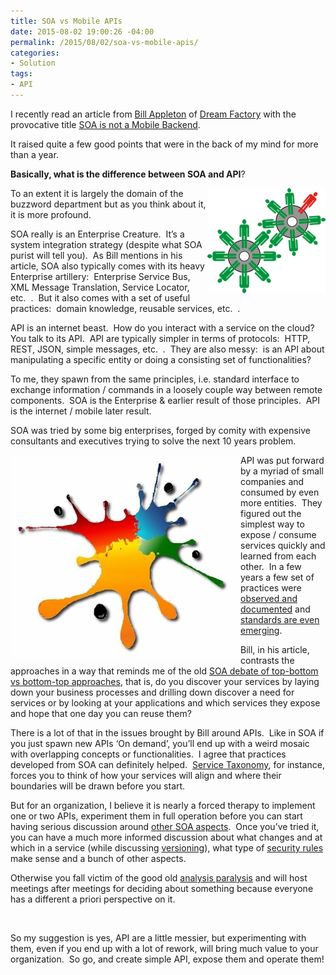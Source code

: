 ```yaml
---
title: SOA vs Mobile APIs
date: 2015-08-02 19:00:26 -04:00
permalink: /2015/08/02/soa-vs-mobile-apis/
categories:
- Solution
tags:
- API
---
```

I recently read an article from <a href="http://blog.dreamfactory.com/author/bill-appleton" target="_blank">Bill Appleton</a> of <a href="http://www.dreamfactory.com/" target="_blank">Dream Factory</a> with the provocative title <a href="http://blog.dreamfactory.com/soa-is-not-a-mobile-backend" target="_blank">SOA is not a Mobile Backend</a>.

It raised quite a few good points that were in the back of my mind for more than a year.

<strong>Basically, what is the difference between SOA and API</strong>?

<a href="/assets/2015/8/soa-vs-mobile-apis/inclusion-229302_6401.png"><img style="background-image:none;float:right;padding-top:0;padding-left:0;display:inline;padding-right:0;border:0;" title="inclusion-229302_640[1]" src="/assets/2015/8/soa-vs-mobile-apis/inclusion-229302_6401_thumb.png" alt="inclusion-229302_640[1]" width="189" height="168" align="right" border="0" /></a>To an extent it is largely the domain of the buzzword department but as you think about it, it is more profound.

SOA really is an Enterprise Creature.  It’s a system integration strategy (despite what SOA purist will tell you).  As Bill mentions in his article, SOA also typically comes with its heavy Enterprise artillery:  Enterprise Service Bus, XML Message Translation, Service Locator, etc.  .  But it also comes with a set of useful practices:  domain knowledge, reusable services, etc.  .

API is an internet beast.  How do you interact with a service on the cloud?  You talk to its API.  API are typically simpler in terms of protocols:  HTTP, REST, JSON, simple messages, etc.  .  They are also messy:  is an API about manipulating a specific entity or doing a consisting set of functionalities?

To me, they spawn from the same principles, i.e. standard interface to exchange information / commands in a loosely couple way between remote components.  SOA is the Enterprise &amp; earlier result of those principles.  API is the internet / mobile later result.

SOA was tried by some big enterprises, forged by comity with expensive consultants and executives trying to solve the next 10 years problem.

<a href="/assets/2015/8/soa-vs-mobile-apis/integration_logo1.jpg"><img style="background-image:none;float:left;padding-top:0;padding-left:0;display:inline;padding-right:0;border:0;" title="Integration_logo[1]" src="/assets/2015/8/soa-vs-mobile-apis/integration_logo1_thumb.jpg" alt="Integration_logo[1]" width="368" height="324" align="left" border="0" /></a>API was put forward by a myriad of small companies and consumed by even more entities.  They figured out the simplest way to expose / consume services quickly and learned from each other.  In a few years a few set of practices were <a href="http://apievangelist.com/" target="_blank">observed and documented</a> and <a href="http://vincentlauzon.com/2014/12/23/description-of-your-rest-api/">standards are even emerging</a>.

Bill, in his article, contrasts the approaches in a way that reminds me of the old <a href="http://vincentlauzon.com/2011/11/29/applied-soa-part-3-service-discovery-process/">SOA debate of top-bottom vs bottom-top approaches</a>, that is, do you discover your services by laying down your business processes and drilling down discover a need for services or by looking at your applications and which services they expose and hope that one day you can reuse them?

There is a lot of that in the issues brought by Bill around APIs.  Like in SOA if you just spawn new APIs ‘On demand’, you’ll end up with a weird mosaic with overlapping concepts or functionalities.  I agree that practices developed from SOA can definitely helped.  <a href="http://vincentlauzon.com/2011/12/09/applied-soa-part-4-service-taxonomy/">Service Taxonomy</a>, for instance, forces you to think of how your services will align and where their boundaries will be drawn before you start.

But for an organization, I believe it is nearly a forced therapy to implement one or two APIs, experiment them in full operation before you can start having serious discussion around <a href="http://vincentlauzon.com/2013/11/01/applied-soa-series/">other SOA aspects</a>.  Once you’ve tried it, you can have a much more informed discussion about what changes and at which in a service (while discussing <a href="http://vincentlauzon.wordpress.com/2012/05/08/applied-soa-part-9service-versioning/">versioning</a>), what type of <a href="http://vincentlauzon.wordpress.com/2012/02/09/applied-soa-part-8security/">security rules</a> make sense and a bunch of other aspects.

Otherwise you fall victim of the good old <a href="https://en.wikipedia.org/wiki/Analysis_paralysis" target="_blank">analysis paralysis</a> and will host meetings after meetings for deciding about something because everyone has a different a priori perspective on it.

&nbsp;

So my suggestion is yes, API are a little messier, but experimenting with them, even if you end up with a lot of rework, will bring much value to your organization.  So go, and create simple API, expose them and operate them!